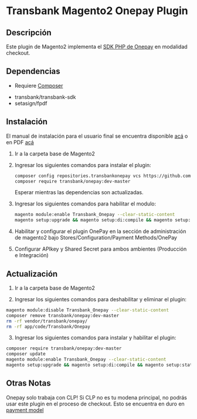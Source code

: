 # Transbank Magento2 Onepay Plugin

## Descripción

Este plugin de Magento2 implementa el [SDK PHP de Onepay](https://github.com/TransbankDevelopers/transbank-sdk-php) en modalidad checkout. 

## Dependencias

- Requiere [Composer](https://getcomposer.org)

* transbank/transbank-sdk
* setasign/fpdf

## Instalación

El manual de instalación para el usuario final se encuentra disponible [acá](docs/INSTALLATION.md) o en PDF [acá](https://github.com/TransbankDevelopers/transbank-plugin-magento2-onepay/raw/master/docs/INSTALLATION.pdf
)

1. Ir a la carpeta base de Magento2

2. Ingresar los siguientes comandos para instalar el plugin:

    ```bash
    composer config repositories.transbankonepay vcs https://github.com/TransbankDevelopers/transbank-plugin-magento2-onepay.git
	composer require transbank/onepay:dev-master
    ```
   Esperar mientras las dependencias son actualizadas.

3. Ingresar los siguientes comandos para habilitar el modulo:

    ```bash
    magento module:enable Transbank_Onepay --clear-static-content
	magento setup:upgrade && magento setup:di:compile && magento setup:static-content:deploy
    ```
4. Habilitar y configurar el plugin OnePay en la sección de administración de magento2 bajo  Stores/Configuration/Payment Methods/OnePay

5. Configurar APIkey y Shared Secret para ambos ambientes (Producción e Integración)

## Actualización

1. Ir a la carpeta base de Magento2

2. Ingresar los siguientes comandos para deshabilitar y eliminar el plugin:

```bash
magento module:disable Transbank_Onepay --clear-static-content
composer remove transbank/onepay:dev-master
rm -rf vendor/transbank/onepay/
rm -rf app/code/Transbank/Onepay
```

3. Ingresar los siguientes comandos para instalar y habilitar el plugin:

```bash
composer require transbank/onepay:dev-master
composer update
magento module:enable Transbank_Onepay --clear-static-content
magento setup:upgrade && magento setup:di:compile && magento setup:static-content:deploy
```


## Otras Notas

Onepay solo trabaja con CLP! Si CLP no es tu modena principal, no podrás usar este plugin en el proceso de checkout. Esto se encuentra en duro en [payment model](https://github.com/TransbankDevelopers/transbank-plugin-magento2-onepay/blob/master/Model/Onepay.php)